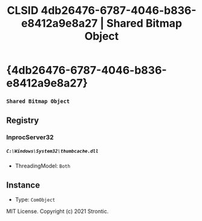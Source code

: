 ﻿---
title: "CLSID 4db26476-6787-4046-b836-e8412a9e8a27 | Shared Bitmap Object"
excerpt: What is COM-Object CLSID 4db26476-6787-4046-b836-e8412a9e8a27?
---

# {4db26476-6787-4046-b836-e8412a9e8a27}

### `Shared Bitmap Object`

## Registry


### InprocServer32

##### `C:\Windows\System32\thumbcache.dll`
* ThreadingModel: `Both`

## Instance

* Type: `ComObject`

MIT License. Copyright (c) 2021 Strontic.


